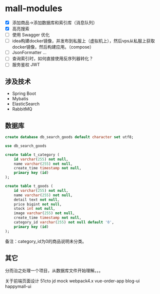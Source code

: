 # mall-modules
- [x] 添加商品->添加数据库和索引库（消息队列）
- [x] 高亮搜索
- [ ] 使用 Swagger 优化
- [ ] idea构建docker镜像，并发布到私服上（虚拟机上），然后vps从私服上获取docker镜像，然后构建应用。（compose）
- [ ] JsonFormatter ...
- [ ] 查询索引时，如何直接使用反序列器转化？
- [ ] 服务鉴权 JWT

## 涉及技术
- Spring Boot
- Mybatis
- ElasticSearch
- RabbitMQ

## 数据库
```sql
create database db_search_goods default character set utf8;

use db_search_goods

create table t_category (
    id varchar(255) not null,
    name varchar(255) not null,
    create_time timestamp not null,
    primary key (id)
);

create table t_goods (
    id varchar(255) not null,
    name varchar(255) not null,
    detail text not null,
    price bigint not null,
    stock int not null,
    image varchar(255) not null,
    create_time timestamp not null,
    category_id varchar(255) not null default '0',
    primary key (id)
);
```
备注：category_id为0的商品说明未分类。

## 其它
分而治之处理一个项目，从数据库文件开始理解。。。

关于前端页面设计
51cto jd mock webpack4.x
vue-order-app
blog-ui
happymall-ui 
